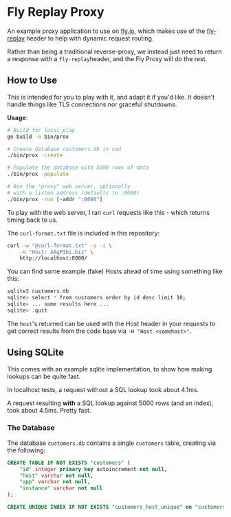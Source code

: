# Fly Replay Proxy

An example proxy application to use on [fly.io](https://fly.io), which makes use of the [fly-replay](https://fly.io/docs/reference/dynamic-request-routing/) header
to help with dynamic request routing.

Rather than being a traditional reverse-proxy, we instead just need to return a response with a `fly-replay`header, and the Fly Proxy will do the rest.

## How to Use

This is intended for you to play with it, and adapt it if you'd like. It doesn't handle things like TLS connections nor graceful shutdowns.

**Usage**:

```bash
# Build for local play
go build -o bin/prox

# Create database customers.db in cwd
./bin/prox -create

# Populate the database with 5000 rows of data
./bin/prox -populate

# Run the "proxy" web server, optionally
# with a listen address (defaults to :8080)
./bin/prox -run [-addr ":8080"]
```

To play with the web server, I ran `curl` requests like this - which returns timing back to us.

The `curl-format.txt` file is included in this repository:

```bash
curl -w "@curl-format.txt" -s -i \
    -H "Host: AAqPIhi.biz" \
    http://localhost:8080/
```

You can find some example (fake) Hosts ahead of time using something like this:

```bash
sqlite3 customers.db
sqlite> select * from customers order by id desc limit 10;
sqlite> ... some results here ...
sqlite> .quit
```

The `host`'s returned can be used with the Host header in your requests to get correct results from the code base via `-H "Host <somehost>"`.

## Using SQLite

This comes with an example sqlite implementation, to show how making lookups can be quite fast.

In localhost tests, a request without a SQL lookup took about 4.1ms. 

A request resulting **with** a SQL lookup against 5000 rows (and an index), took about 4.5ms. Pretty fast.

### The Database
The database `customers.db` contains a single `customers` table, creating via the following:

```sql
CREATE TABLE IF NOT EXISTS "customers" (
    "id" integer primary key autoincrement not null,
    "host" varchar not null,
    "app" varchar not null,
    "instance" varchar not null
);

CREATE UNIQUE INDEX IF NOT EXISTS "customers_host_unique" on "customers" ("host");
```
